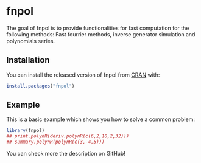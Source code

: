 
<!-- README.md is generated from README.Rmd. Please edit that file -->

# fnpol

<!-- badges: start -->

<!-- badges: end -->

The goal of fnpol is to provide functionalities for fast computation for
the following methods: Fast fourrier methods, inverse generator
simulation and polynomials series.

## Installation

You can install the released version of fnpol from
[CRAN](https://CRAN.R-project.org) with:

``` r
install.packages("fnpol")
```

## Example

This is a basic example which shows you how to solve a common problem:

``` r
library(fnpol)
## print.polynR(deriv.polynR(c(6,2,10,2,32)))
## summary.polynR(polynR(c(3,-4,5)))
```

You can check more the description on GitHub\!
